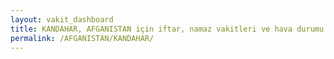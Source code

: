 ```yaml
---
layout: vakit_dashboard
title: KANDAHAR, AFGANISTAN için iftar, namaz vakitleri ve hava durumu - ilçe/eyalet seç
permalink: /AFGANISTAN/KANDAHAR/
---
```


<script type="text/javascript">
  var GLOBAL_COUNTRY = 'AFGANISTAN';
  var GLOBAL_CITY = 'KANDAHAR';
  var GLOBAL_STATE = '';
  var lat = 72;
  var lon = 21;
</script>
